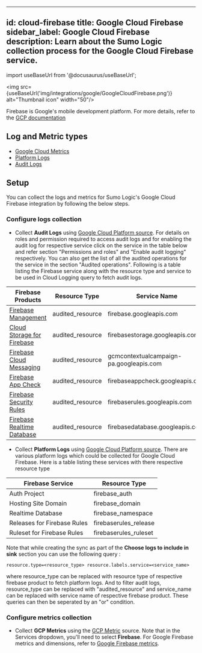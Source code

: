 
---
id: cloud-firebase
title: Google Cloud Firebase
sidebar_label: Google Cloud Firebase
description: Learn about the Sumo Logic collection process for the Google Cloud Firebase service.
---

import useBaseUrl from '@docusaurus/useBaseUrl';

<img src={useBaseUrl('img/integrations/google/GoogleCloudFirebase.png')} alt="Thumbnail icon" width="50"/>

Firebase is Google's mobile development platform. For more details, refer to the [GCP documentation](https://firebase.google.com/docs)

## Log and Metric types

* [Google Cloud Metrics](https://cloud.google.com/monitoring/api/metrics_gcp)
* [Platform Logs](https://docs.aws.amazon.com/appflow/latest/userguide/monitoring-cloudwatch.html)
* [Audit Logs](https://docs.aws.amazon.com/appflow/latest/userguide/appflow-cloudtrail-logs.html)

## Setup
You can collect the logs and metrics for Sumo Logic's Google Cloud Firebase integration by following the below steps.

### Configure logs collection

* Collect **Audit Logs** using [Google Cloud Platform source](/docs/send-data/hosted-collectors/google-source/google-cloud-platform-source). For details on roles and permission required to access audit logs and for enabling the audit log for respective service click on the service in the table below and refer section "Permissions and roles" and "Enable audit logging" respectively. You can also get the list of all the audited operations for the service in the section "Audited operations". Following is a table listing the Firebase service along with the resource type and service to be used in Cloud Logging query to fetch audit logs.

| Firebase Products | Resource Type |  Service Name |
| ----------- | ----------- |  ----------- |
| [Firebase Management](https://firebase.google.com/support/guides/cloud-audit-logging/firebase-management) | audited_resource | firebase.googleapis.com       |
| [Cloud Storage for Firebase](https://firebase.google.com/support/guides/cloud-audit-logging/firebase-storage)  | audited_resource | firebasestorage.googleapis.com        |
| [Firebase Cloud Messaging](https://firebase.google.com/support/guides/cloud-audit-logging/firebase-cloud-messaging) | audited_resource | gcmcontextualcampaign-pa.googleapis.com       |
| [Firebase App Check](https://firebase.google.com/support/guides/cloud-audit-logging/firebase-app-check)   | audited_resource | firebaseappcheck.googleapis.com        |
| [Firebase Security Rules](https://firebase.google.com/support/guides/cloud-audit-logging/firebase-rules) | audited_resource | firebaserules.googleapis.com       |
| [Firebase Realtime Database](https://firebase.google.com/support/guides/cloud-audit-logging/firebase-realtime-database) | audited_resource | firebasedatabase.googleapis.com       |

* Collect **Platform Logs** using [Google Cloud Platform source](/docs/send-data/hosted-collectors/google-source/google-cloud-platform-source). There are various platform logs which could be collected for Google Cloud Firebase. Here is a table listing these services with there respective resource type 

| Firebase Service | Resource Type |
| ----------- | ----------- |
| Auth Project | firebase_auth       |
| Hosting Site Domain   | firebase_domain        |
| Realtime Database | firebase_namespace       |
| Releases for Firebase Rules   | firebaserules_release        |
| Ruleset for Firebase Rules | firebaserules_ruleset       |

Note that while creating the sync as part of the **Choose logs to include in sink** section you can use the following query : 

```resource.type=<resource_type> resource.labels.service=<service_name>```

where resource_type can be replaced with resource type of respective firebase product to fetch platform logs. And to filter audit logs, resource_type can be replaced with "audited_resource" and service_name can be replaced with service name of respective firebase product. These queries can then be seperated by an "or" condition.

### Configure metrics collection

* Collect **GCP Metrics** using the [GCP Metric](/docs/send-data/hosted-collectors/google-source/gcp-metrics-source/) source. Note that in the Services dropdown, you'll need to select **Firebase**. For Google Firebase metrics and dimensions, refer to [Google Firebase metrics](https://cloud.google.com/monitoring/api/metrics_gcp#gcp-firebasedatabase).